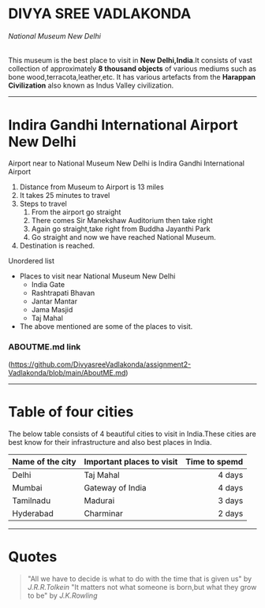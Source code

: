 
# DIVYA SREE VADLAKONDA #

###### National Museum New Delhi ######

<p>

This museum is the best place to visit in **New Delhi,India**.It consists of vast collection of approximately **8 thousand objects** of various mediums such as bone wood,terracota,leather,etc. It has various artefacts from the  **Harappan Civilization**  also known as Indus Valley civilization.

<p>

***
# Indira Gandhi International Airport New Delhi #

Airport near to National Museum New Delhi is Indira Gandhi International Airport
1. Distance from Museum to Airport is 13 miles
2. It takes 25 minutes to travel
3. Steps to travel
    1. From the airport go straight
    2. There comes Sir Manekshaw Auditorium then take right
    3. Again go straight,take right from Buddha Jayanthi Park
    4. Go straight and now we have reached National Museum.
4. Destination is reached.

Unordered list
* Places to visit near National Museum New Delhi
    * India Gate
    * Rashtrapati Bhavan
    * Jantar Mantar
    * Jama Masjid
    * Taj Mahal
* The above mentioned are some of the places to visit.

### ABOUTME.md link
(https://github.com/DivyasreeVadlakonda/assignment2-Vadlakonda/blob/main/AboutME.md)


***
# Table of four cities #

<p>

The below table consists of 4 beautiful cities to visit in India.These cities are best know for their infrastructure and also best places in India.

<p>

| Name of the city| Important places to visit | Time to spemd |
| --------------- | ------------------------- | ----------:   |
| Delhi           | Taj Mahal                 | 4 days        |
| Mumbai          | Gateway of India          | 4 days        |
| Tamilnadu       | Madurai                   | 3 days        |
| Hyderabad       | Charminar                 | 2 days        |

***
# Quotes #
>"All we have to decide is what to do with the time that is given us" by *J.R.R.Tolkein*
>"It matters not what someone is born,but what they grow to be" by *J.K.Rowling*

